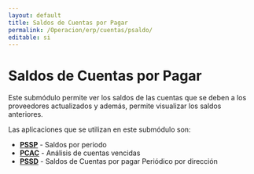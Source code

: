 ```yaml
---
layout: default
title: Saldos de Cuentas por Pagar
permalink: /Operacion/erp/cuentas/psaldo/
editable: si
---
```


# Saldos de Cuentas por Pagar  

Este submódulo permite ver los saldos de las cuentas que se deben a los proveedores actualizados y además, permite visualizar los saldos anteriores.  

Las aplicaciones que se utilizan en este submódulo son:  

* [**PSSP**](http://docs.oasiscom.com/Operacion/erp/cuentas/psaldo/pssp)  - Saldos por periodo  
* [**PCAC**](http://docs.oasiscom.com/Operacion/erp/cuentas/psaldo/pcac)  - Análisis de cuentas vencidas
* [**PSSD**](http://docs.oasiscom.com/Operacion/erp/cuentas/psaldo/pssd) - Saldos de Cuentas por pagar Periódico por dirección


